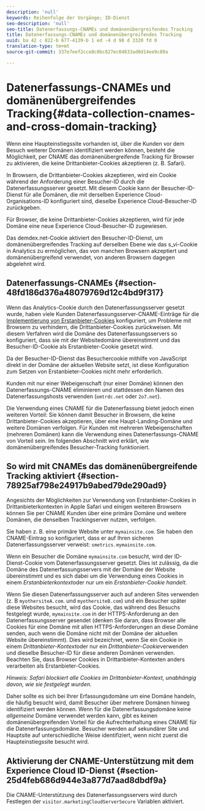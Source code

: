 ```yaml
---
description: 'null'
keywords: Reihenfolge der Vorgänge; ID-Dienst
seo-description: 'null'
seo-title: Datenerfassungs-CNAMEs und domänenübergreifendes Tracking
title: Datenerfassungs-CNAMEs und domänenübergreifendes Tracking
uuid: ba 42 c 822-b 677-4139-b 1 ed -4 d 98 d 3320 fd 0
translation-type: tm+mt
source-git-commit: 337e7eef2cce8c0bc827ec04833ad0d14ee9c89a

---
```



# Datenerfassungs-CNAMEs und domänenübergreifendes Tracking{#data-collection-cnames-and-cross-domain-tracking}

Wenn eine Haupteinstiegssite vorhanden ist, über die Kunden vor dem Besuch weiterer Domänen identifiziert werden können, besteht die Möglichkeit, per CNAME das domänenübergreifende Tracking für Browser zu aktivieren, die keine Drittanbieter-Cookies akzeptieren (z. B. Safari).

In Browsern, die Drittanbieter-Cookies akzeptieren, wird ein Cookie während der Anforderung einer Besucher-ID durch die Datenerfassungsserver gesetzt. Mit diesem Cookie kann der Besucher-ID-Dienst für alle Domänen, die mit derselben Experience Cloud-Organisations-ID konfiguriert sind, dieselbe Experience Cloud-Besucher-ID zurückgeben.

Für Browser, die keine Drittanbieter-Cookies akzeptieren, wird für jede Domäne eine neue Experience Cloud-Besucher-ID zugewiesen.

Das demdex.net-Cookie aktiviert den Besucher-ID-Dienst, um domänenübergreifendes Tracking auf derselben Ebene wie das s_vi-Cookie in Analytics zu ermöglichen, das von manchen Browsern akzeptiert und domänenübergreifend verwendet, von anderen Browsern dagegen abgelehnt wird.

## Datenerfassungs-CNAMEs {#section-48fd186d376a48079769d12c4bd9f317}

Wenn das Analytics-Cookie durch den Datenerfassungsserver gesetzt wurde, haben viele Kunden Datenerfassungsserver-CNAME-Einträge für die [Implementierung von Erstanbieter-Cookies](https://marketing.adobe.com/resources/help/en_US/whitepapers/first_party_cookies/) konfiguriert, um Probleme mit Browsern zu verhindern, die Drittanbieter-Cookies zurückweisen. Mit diesem Verfahren wird die Domäne des Datenerfassungsservers so konfiguriert, dass sie mit der Websitedomäne übereinstimmt und das Besucher-ID-Cookie als Erstanbieter-Cookie gesetzt wird.

Da der Besucher-ID-Dienst das Besuchercookie mithilfe von JavaScript direkt in der Domäne der aktuellen Website setzt, ist diese Konfiguration zum Setzen von Erstanbieter-Cookies nicht mehr erforderlich.

Kunden mit nur einer Webeigenschaft (nur einer Domäne) können den Datenerfassungs-CNAME eliminieren und stattdessen den Namen des Datenerfassungshosts verwenden (`omtrdc.net` oder `2o7.net`).

Die Verwendung eines CNAME für die Datenerfassung bietet jedoch einen weiteren Vorteil: Sie können damit Besucher in Browsern, die keine Drittanbieter-Cookies akzeptieren, über eine Haupt-Landing-Domäne und weitere Domänen verfolgen. Für Kunden mit mehreren Webeigenschaften (mehreren Domänen) kann die Verwendung eines Datenerfassungs-CNAME von Vorteil sein. Im folgenden Abschnitt wird erklärt, wie domänenübergreifendes Besucher-Tracking funktioniert.

## So wird mit CNAMEs das domänenübergreifende Tracking aktiviert {#section-78925af798e24917b9abed79de290ad9}

Angesichts der Möglichkeiten zur Verwendung von Erstanbieter-Cookies in Drittanbieterkontexten in Apple Safari und einigen weiteren Browsern können Sie per CNAME Kunden über eine primäre Domäne und weitere Domänen, die denselben Trackingserver nutzen, verfolgen.

Sie haben z. B. eine primäre Website unter `mymainsite.com`. Sie haben den CNAME-Eintrag so konfiguriert, dass er auf Ihren sicheren Datenerfassungsserver verweist: `smetrics.mymainsite.com`.

Wenn ein Besucher die Domäne `mymainsite.com` besucht, wird der ID-Dienst-Cookie vom Datenerfassungsserver gesetzt. Dies ist zulässig, da die Domäne des Datenerfassungsservers mit der Domäne der Website übereinstimmt und es sich dabei um die Verwendung eines Cookies in einem *Erstanbieterkontext*oder nur um ein *Erstanbieter-Cookie handelt*.

Wenn Sie diesen Datenerfassungsserver auch auf anderen Sites verwenden (z. B `myothersiteA.com`. und `myothersiteB.com`) und ein Besucher später diese Websites besucht, wird das Cookie, das während des Besuchs festgelegt wurde, `mymainsite.com` in der HTTPS-Anforderung an den Datenerfassungsserver gesendet (denken Sie daran, dass Browser alle Cookies für eine Domäne mit allen HTTPS-Anforderungen an diese Domäne senden, auch wenn die Domäne nicht mit der Domäne der aktuellen Website übereinstimmt). Dies wird bezeichnet, wenn Sie ein Cookie in einem *Drittanbieter-Kontext*oder nur ein *Drittanbieter-Cookie*verwenden und dieselbe Besucher-ID für diese anderen Domänen verwenden. Beachten Sie, dass Browser Cookies in Drittanbieter-Kontexten anders verarbeiten als Erstanbieter-Cookies.

*Hinweis: Safari blockiert alle Cookies im Drittanbieter-Kontext, unabhängig davon, wie sie festgelegt wurden.*

Daher sollte es sich bei Ihrer Erfassungsdomäne um eine Domäne handeln, die häufig besucht wird, damit Besucher über mehrere Domänen hinweg identifiziert werden können. Wenn für die Datenerfassungsdomäne keine *allgemeine* Domäne verwendet werden kann, gibt es keinen domänenübergreifenden Vorteil für die Aufrechterhaltung eines CNAME für die Datenerfassungsdomäne. Besucher werden auf sekundärer Site und Hauptsite auf unterschiedliche Weise identifiziert, wenn nicht zuerst die Haupteinstiegssite besucht wird.

## Aktivierung der CNAME-Unterstützung mit dem Experience Cloud ID-Dienst {#section-25d4feb686d944e3a877d7aad8dbdf9a}

Die CNAME-Unterstützung des Datenerfassungsservers wird durch Festlegen der `visitor.marketingCloudServerSecure` Variablen aktiviert.
